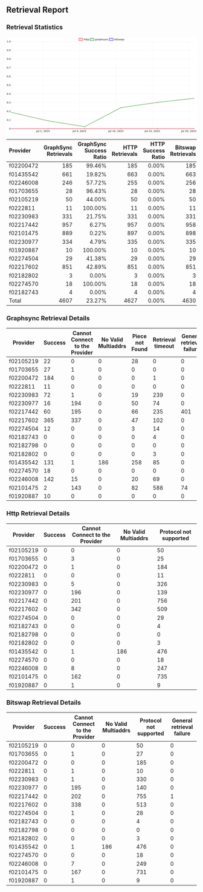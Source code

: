## Retrieval Report
### Retrieval Statistics
<img src="https://raw.githubusercontent.com/data-preservation-programs/filplus-checker-assets/main/filecoin-project/filecoin-plus-large-datasets/issues/2045/1691199939994.png"/>

| Provider  | GraphSync Retrievals | GraphSync Success Ratio | HTTP Retrievals | HTTP Success Ratio | Bitswap Retrievals | Bitswap Success Ratio |
| :-------- | -------------------: | ----------------------: | --------------: | -----------------: | -----------------: | --------------------: |
| f02200472 |                  185 |                  99.46% |             185 |              0.00% |                185 |                 0.00% |
| f01435542 |                  661 |                  19.82% |             663 |              0.00% |                663 |                 0.00% |
| f02246008 |                  246 |                  57.72% |             255 |              0.00% |                256 |                 0.00% |
| f01703655 |                   28 |                  96.43% |              28 |              0.00% |                 28 |                 0.00% |
| f02105219 |                   50 |                  44.00% |              50 |              0.00% |                 50 |                 0.00% |
| f0222811  |                   11 |                 100.00% |              11 |              0.00% |                 11 |                 0.00% |
| f02230983 |                  331 |                  21.75% |             331 |              0.00% |                331 |                 0.00% |
| f02217442 |                  957 |                   6.27% |             957 |              0.00% |                958 |                 0.00% |
| f02101475 |                  889 |                   0.22% |             897 |              0.00% |                898 |                 0.00% |
| f02230977 |                  334 |                   4.79% |             335 |              0.00% |                335 |                 0.00% |
| f01920887 |                   10 |                 100.00% |              10 |              0.00% |                 10 |                 0.00% |
| f02274504 |                   29 |                  41.38% |              29 |              0.00% |                 29 |                 0.00% |
| f02217602 |                  851 |                  42.89% |             851 |              0.00% |                851 |                 0.00% |
| f02182802 |                    3 |                   0.00% |               3 |              0.00% |                  3 |                 0.00% |
| f02274570 |                   18 |                 100.00% |              18 |              0.00% |                 18 |                 0.00% |
| f02182743 |                    4 |                   0.00% |               4 |              0.00% |                  4 |                 0.00% |
| Total     |                 4607 |                  23.27% |            4627 |              0.00% |               4630 |                 0.00% |

### Graphsync Retrieval Details
| Provider  | Success | Cannot Connect to the Provider | No Valid Multiaddrs | Piece not Found | Retrieval timeout | General retrieval failure |
| --------- | ------- | ------------------------------ | ------------------- | --------------- | ----------------- | ------------------------- |
| f02105219 | 22      | 0                              | 0                   | 28              | 0                 | 0                         |
| f01703655 | 27      | 1                              | 0                   | 0               | 0                 | 0                         |
| f02200472 | 184     | 0                              | 0                   | 0               | 1                 | 0                         |
| f0222811  | 11      | 0                              | 0                   | 0               | 0                 | 0                         |
| f02230983 | 72      | 1                              | 0                   | 19              | 239               | 0                         |
| f02230977 | 16      | 194                            | 0                   | 50              | 74                | 0                         |
| f02217442 | 60      | 195                            | 0                   | 66              | 235               | 401                       |
| f02217602 | 365     | 337                            | 0                   | 47              | 102               | 0                         |
| f02274504 | 12      | 0                              | 0                   | 3               | 14                | 0                         |
| f02182743 | 0       | 0                              | 0                   | 0               | 4                 | 0                         |
| f02182798 | 0       | 0                              | 0                   | 0               | 0                 | 0                         |
| f02182802 | 0       | 0                              | 0                   | 0               | 3                 | 0                         |
| f01435542 | 131     | 1                              | 186                 | 258             | 85                | 0                         |
| f02274570 | 18      | 0                              | 0                   | 0               | 0                 | 0                         |
| f02246008 | 142     | 15                             | 0                   | 20              | 69                | 0                         |
| f02101475 | 2       | 143                            | 0                   | 82              | 588               | 74                        |
| f01920887 | 10      | 0                              | 0                   | 0               | 0                 | 0                         |

### Http Retrieval Details
| Provider  | Success | Cannot Connect to the Provider | No Valid Multiaddrs | Protocol not supported |
| --------- | ------- | ------------------------------ | ------------------- | ---------------------- |
| f02105219 | 0       | 0                              | 0                   | 50                     |
| f01703655 | 0       | 3                              | 0                   | 25                     |
| f02200472 | 0       | 1                              | 0                   | 184                    |
| f0222811  | 0       | 0                              | 0                   | 11                     |
| f02230983 | 0       | 5                              | 0                   | 326                    |
| f02230977 | 0       | 196                            | 0                   | 139                    |
| f02217442 | 0       | 201                            | 0                   | 756                    |
| f02217602 | 0       | 342                            | 0                   | 509                    |
| f02274504 | 0       | 0                              | 0                   | 29                     |
| f02182743 | 0       | 0                              | 0                   | 4                      |
| f02182798 | 0       | 0                              | 0                   | 0                      |
| f02182802 | 0       | 0                              | 0                   | 3                      |
| f01435542 | 0       | 1                              | 186                 | 476                    |
| f02274570 | 0       | 0                              | 0                   | 18                     |
| f02246008 | 0       | 8                              | 0                   | 247                    |
| f02101475 | 0       | 162                            | 0                   | 735                    |
| f01920887 | 0       | 1                              | 0                   | 9                      |

### Bitswap Retrieval Details
| Provider  | Success | Cannot Connect to the Provider | No Valid Multiaddrs | Protocol not supported | General retrieval failure |
| --------- | ------- | ------------------------------ | ------------------- | ---------------------- | ------------------------- |
| f02105219 | 0       | 0                              | 0                   | 50                     | 0                         |
| f01703655 | 0       | 1                              | 0                   | 27                     | 0                         |
| f02200472 | 0       | 0                              | 0                   | 185                    | 0                         |
| f0222811  | 0       | 1                              | 0                   | 10                     | 0                         |
| f02230983 | 0       | 1                              | 0                   | 330                    | 0                         |
| f02230977 | 0       | 195                            | 0                   | 140                    | 0                         |
| f02217442 | 0       | 202                            | 0                   | 755                    | 1                         |
| f02217602 | 0       | 338                            | 0                   | 513                    | 0                         |
| f02274504 | 0       | 1                              | 0                   | 28                     | 0                         |
| f02182743 | 0       | 0                              | 0                   | 4                      | 0                         |
| f02182798 | 0       | 0                              | 0                   | 0                      | 0                         |
| f02182802 | 0       | 0                              | 0                   | 3                      | 0                         |
| f01435542 | 0       | 1                              | 186                 | 476                    | 0                         |
| f02274570 | 0       | 0                              | 0                   | 18                     | 0                         |
| f02246008 | 0       | 7                              | 0                   | 249                    | 0                         |
| f02101475 | 0       | 167                            | 0                   | 731                    | 0                         |
| f01920887 | 0       | 1                              | 0                   | 9                      | 0                         |
